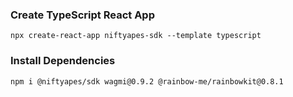 ### Create TypeScript React App 
`npx create-react-app niftyapes-sdk --template typescript`

### Install Dependencies
`npm i @niftyapes/sdk wagmi@0.9.2 @rainbow-me/rainbowkit@0.8.1`